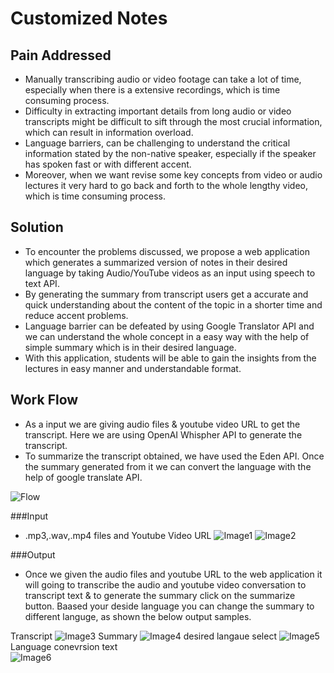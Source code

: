# Customized Notes

## Pain Addressed

- Manually transcribing audio or video footage can take a lot of time, especially when there is a extensive recordings, which is time consuming process.
- Difficulty in extracting important details from long audio or video transcripts might be difficult to sift through the most crucial information, which can result in information overload.
- Language barriers, can be challenging to understand the critical information stated by the non-native speaker, especially if the speaker has spoken fast or with different accent.
- Moreover, when we want revise some key concepts from video or audio lectures it very hard to go back and forth to the whole lengthy video, which is time consuming process.

## Solution

- To encounter the problems discussed, we propose a web application which generates a summarized version of notes in their desired language by taking Audio/YouTube videos as an input using speech to text API.
- By generating the summary from transcript users get a accurate and quick understanding about the content of the topic in a shorter time and reduce accent problems. 
- Language barrier can be defeated by using Google Translator API and we can understand the whole concept in a easy way with the help of simple summary which is in their desired language.
- With this application, students will be able to gain the insights from the lectures  in easy manner  and understandable format.

## Work Flow

- As a input we are giving audio files & youtube video URL to get the transcript. Here we are using OpenAI Whispher API to generate the transcript.
- To summarize the transcript obtained, we have used the Eden API. Once the summary generated from it we can convert the language with the help of google translate API.

![Flow](https://github.com/Phaniteja2402/Team5-TechBlaze/assets/80826063/369ca557-b36f-4930-b0a5-d52a41e1ac75)


###Input 
- .mp3,.wav,.mp4 files and Youtube Video URL
![Image1](https://github.com/Phaniteja2402/Team5-TechBlaze/assets/80826063/abf8ef33-935a-45c0-9537-7410a0304ef6)
![Image2](https://github.com/Phaniteja2402/Team5-TechBlaze/assets/80826063/9cc6af4b-3056-41b6-bf98-39db23114bc5)

###Output
- Once we given the audio files and youtube URL to the web application it will going to transcribe the audio and youtube video conversation to transcript text & to generate the summary click on the summarize button. Baased your deside language you can change the summary to different languge, as shown the below output samples.

Transcript
![Image3](https://github.com/Phaniteja2402/Team5-TechBlaze/assets/80826063/74640875-d3a1-4bb5-aba4-d680beab86ff)
Summary 
![Image4](https://github.com/Phaniteja2402/Team5-TechBlaze/assets/80826063/964f8107-e8ef-47d7-bb43-dc7bbabeda1f)
desired langaue select
![Image5](https://github.com/Phaniteja2402/Team5-TechBlaze/assets/80826063/2359930f-c280-4edc-8410-d73dfcda05ad)
Language conevrsion text  
![Image6](https://github.com/Phaniteja2402/Team5-TechBlaze/assets/80826063/af1c077e-42d6-4e7c-a209-2a9ac30dee35)

